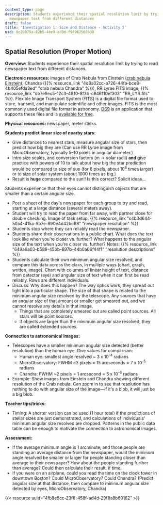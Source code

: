 ```yaml
---
content_type: page
description: Students experience their spatial resolution limit by trying to read
  newspaper text from different distances
draft: false
title: 'Investigation 1: Size and Distance - Activity 5'
uid: 8c28079a-82b5-4be9-ad0d-f94962568638
---
```

## **Spatial Resolution (Proper Motion)**

**Overview:** Students experience their spatial resolution limit by trying to read newspaper text from different distances. 

**Electronic resources:** images of Crab Nebula from Einstein ([crab nebula Einstein](http://chandra.harvard.edu/photo/2008/crab/)), Chandra ({{% resource_link "4d8a02cc-a726-44fa-bce8-4b405efda3ed" "crab nebula Chandra" %}}), RR Lyrae FITS image, {{% resource_link "db7e9ec5-12c3-4810-8f3b-c846110ef303" "RR\_LYR.fits" %}}. Flexible Image Transport System (FITS) is a digital file format used to store, transmit, and manipulate scientific and other images. FITS is the most commonly used digital file format in astronomy. [DS9](http://hea-www.harvard.edu/RD/ds9/) is an application that supports these files and is [available for free](http://hea-www.harvard.edu/RD/ds9/). 

**Physical resources:** newspaper, meter sticks.

**Students predict linear size of nearby stars:**

- Give distances to nearest stars, measure angular size of stars, then predict how big they are (Can use RR Lyrae image from MicroObservatory, typically 5–10 pixels in angular diameter.)
- Intro size scales, and conversion factors (m -> solar radii) **and** give practice with powers of 10 to talk about how big the star prediction would be compared to size of sun (for 8 pixels, about 10<sup>6</sup> times larger) or to size of solar system (about 1000 times as big.)
- Result is **huge** compared to the sun!! Is this correct? Solicit ideas…

Students experience that their eyes cannot distinguish objects that are smaller than a certain angular size.

- Post a sheet of the day's newspaper for each group to try and read, starting at a large distance (several meters away).
- Student will try to read the paper from far away, with partner close for double checking. Image of task setup: {{% resource_link "c4b3d644-50a4-415a-9b7e-890e4d42bc88" "newspaper resolution" %}}
- Students stop where they can reliably read the newspaper.
- Students share their observations in a public chart. What does the text look like when you're closer vs. further? What happens to the angular size of the text when you're closer vs. further? Notes: {{% resource_link "649a6a03-b589-45bb-897b-44b0a06f44f1" "resolution descriptions" %}}
- Students calculate their own minimum angular size resolved, and compare this data across the class, in multiple ways (chart, graph, written, image). Chart with columns of linear height of text, distance from detector (eye) and angular size of text when it can first be read reliably. Rows are different individuals.
- Discuss: Why does this happen? The way optics work, they spread out light into a particular shape. The size of that shape is related to the minimum angular size resolved by the telescope. Any sources that have an angular size of that amount or smaller get smeared out, and we cannot resolve any details in that image. 
    - Things that are completely smeared out are called point sources. All stars will be point sources.
    - If objects are larger than the minimum angular size resolved, they are called extended sources.

**Connection to astronomical images:**

- Telescopes have a smaller minimum angular size detected (better resolution) than the human eye. Give values for comparison:
    - Human eye: smallest angle resolved ~ 3 x 10<sup>\-4</sup> radians
    - MicroObservatory: FWHM ~3 pixels = 15 arcseconds = 7 x 10<sup>\-5</sup> radians
    - Chandra: FWHM ~2 pixels = 1 arcsecond = 5 x 10<sup>\-6</sup> radians
- Example: Show images from Einstein and Chandra showing different resolution of the Crab nebula. Can zoom in to see that resolution has nothing to do with angular size of the image—if it's a blob, it will just be a big blob.

**Teacher tips/tricks:**

- Timing: A shorter version can be used (1 hour total) if the predictions of stellar sizes are just demonstrated, and calculations of individuals' minimum angular size resolved are dropped. Patterns in the public data table can be enough to motivate the connection to astronomical images.

**Assessment:**

- If the average minimum angle is 1 arcminute, and those people are standing an average distance from the newspaper, would the minimum angle resolved be smaller or larger for people standing closer than average to their newspaper? How about the people standing further than average? Could then calculate their result, if time.
- If you were on an airplane, could you read the time on the clock tower in downtown Boston? Could MicroObservatory? Could Chandra? (Predict angular size at that distance, then compare to minimum angular size detected by eyes, MicroObservatory, Chandra)

{{< resource uuid="4fb8e5cc-23f8-458f-ad4d-29f8a8b60182" >}}